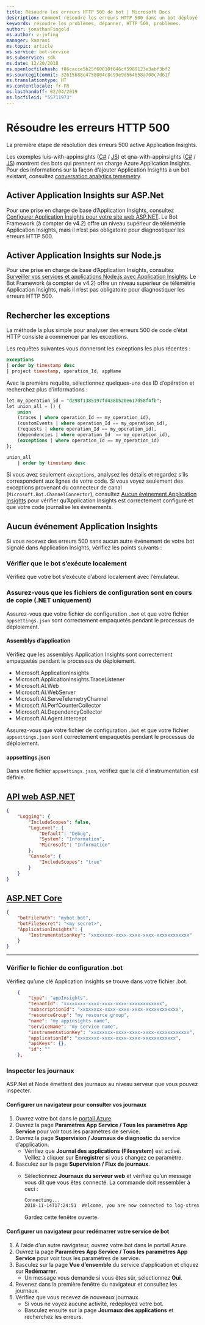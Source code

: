 ```yaml
---
title: Résoudre les erreurs HTTP 500 de bot | Microsoft Docs
description: Comment résoudre les erreurs HTTP 500 dans un bot déployé.
keywords: résoudre les problèmes, dépanner, HTTP 500, problèmes.
author: jonathanFingold
ms.author: v-jofing
manager: kamrani
ms.topic: article
ms.service: bot-service
ms.subservice: sdk
ms.date: 12/20/2018
ms.openlocfilehash: f86cacce5b25f60010f646cf5989123e3abf3bf2
ms.sourcegitcommit: 32615b88e4758004c8c99e9d564658a700c7d61f
ms.translationtype: HT
ms.contentlocale: fr-FR
ms.lasthandoff: 02/04/2019
ms.locfileid: "55711973"
---
```

# <a name="troubleshoot-http-500-errors"></a>Résoudre les erreurs HTTP 500

La première étape de résolution des erreurs 500 active Application Insights.

Les exemples luis-with-appinsights ([C#](https://aka.ms/cs-luis-with-appinsights-sample) / [JS](https://aka.ms/js-luis-with-appinsights-sample)) et qna-with-appinsights ([C#](https://aka.ms/qna-with-appinsights) / [JS](https://aka.ms/js-qna-with-appinsights-sample)) montrent des bots qui prennent en charge Azure Application Insights. Pour des informations sur la façon d’ajouter Application Insights à un bot existant, consultez [conversation analytics tememetry](https://aka.ms/botPowerBiTemplate).

## <a name="enable-application-insights-on-aspnet"></a>Activer Application Insights sur ASP.Net

Pour une prise en charge de base d’Application Insights, consultez [Configurer Application Insights pour votre site web ASP.NET](https://docs.microsoft.com/azure/application-insights/app-insights-asp-net). Le Bot Framework (à compter de v4.2) offre un niveau supérieur de télémétrie Application Insights, mais il n’est pas obligatoire pour diagnostiquer les erreurs HTTP 500.

## <a name="enable-application-insights-on-nodejs"></a>Activer Application Insights sur Node.js

Pour une prise en charge de base d’Application Insights, consultez [Surveiller vos services et applications Node.js avec Application Insights](https://docs.microsoft.com/azure/azure-monitor/learn/nodejs-quick-start). Le Bot Framework (à compter de v4.2) offre un niveau supérieur de télémétrie Application Insights, mais il n’est pas obligatoire pour diagnostiquer les erreurs HTTP 500.

## <a name="query-for-exceptions"></a>Rechercher les exceptions

La méthode la plus simple pour analyser des erreurs 500 de code d’état HTTP consiste à commencer par les exceptions.

Les requêtes suivantes vous donneront les exceptions les plus récentes :

```sql
exceptions
| order by timestamp desc
| project timestamp, operation_Id, appName
```

Avec la première requête, sélectionnez quelques-uns des ID d’opération et recherchez plus d’informations :

```sql
let my_operation_id = "d298f1385197fd438b520e617d58f4fb";
let union_all = () {
    union
    (traces | where operation_Id == my_operation_id),
    (customEvents | where operation_Id == my_operation_id),
    (requests | where operation_Id == my_operation_id),
    (dependencies | where operation_Id  == my_operation_id),
    (exceptions | where operation_Id == my_operation_id)
};

union_all
    | order by timestamp desc
```

Si vous avez seulement `exceptions`, analysez les détails et regardez s’ils correspondent aux lignes de votre code. Si vous voyez seulement des exceptions provenant du connecteur de canal (`Microsoft.Bot.ChannelConnector`), consultez [Aucun événement Application Insights](#no-application-insights-events) pour vérifier qu’Application Insights est correctement configuré et que votre code journalise les événements.

## <a name="no-application-insights-events"></a>Aucun événement Application Insights

Si vous recevez des erreurs 500 sans aucun autre événement de votre bot signalé dans Application Insights, vérifiez les points suivants :

### <a name="ensure-bot-runs-locally"></a>Vérifier que le bot s’exécute localement

Vérifiez que votre bot s’exécute d’abord localement avec l’émulateur.

### <a name="ensure-configuration-files-are-being-copied-net-only"></a>Assurez-vous que les fichiers de configuration sont en cours de copie (.NET uniquement)

Assurez-vous que votre fichier de configuration `.bot` et que votre fichier `appsettings.json` sont correctement empaquetés pendant le processus de déploiement.

#### <a name="application-assemblies"></a>Assemblys d’application

Vérifiez que les assemblys Application Insights sont correctement empaquetés pendant le processus de déploiement.

- Microsoft.ApplicationInsights
- Microsoft.ApplicationInsights.TraceListener
- Microsoft.AI.Web
- Microsoft.AI.WebServer
- Microsoft.AI.ServeTelemetryChannel
- Microsoft.AI.PerfCounterCollector
- Microsoft.AI.DependencyCollector
- Microsoft.AI.Agent.Intercept

Assurez-vous que votre fichier de configuration `.bot` et que votre fichier `appsettings.json` sont correctement empaquetés pendant le processus de déploiement.

#### <a name="appsettingsjson"></a>appsettings.json

Dans votre fichier `appsettings.json`, vérifiez que la clé d'instrumentation est définie.

## <a name="aspnet-web-apitabdotnetwebapi"></a>[API web ASP.NET](#tab/dotnetwebapi)

```json
{
    "Logging": {
        "IncludeScopes": false,
        "LogLevel": {
            "Default": "Debug",
            "System": "Information",
            "Microsoft": "Information"
        },
        "Console": {
            "IncludeScopes": "true"
        }
    }
}
```

## <a name="aspnet-coretabdotnetcore"></a>[ASP.NET Core](#tab/dotnetcore)

```json
{
    "botFilePath": "mybot.bot",
    "botFileSecret": "<my secret>",
    "ApplicationInsights": {
        "InstrumentationKey": "xxxxxxxx-xxxx-xxxx-xxxx-xxxxxxxxxxxx"
    }
}
```

---

### <a name="verify-bot-config-file"></a>Vérifier le fichier de configuration .bot

Vérifiez qu’une clé Application Insights se trouve dans votre fichier .bot.

```json
    {
        "type": "appInsights",
        "tenantId": "xxxxxxxx-xxxx-xxxx-xxxx-xxxxxxxxxxxx",
        "subscriptionId": "xxxxxxxx-xxxx-xxxx-xxxx-xxxxxxxxxxxx",
        "resourceGroup": "my resource group",
        "name": "my appinsights name",
        "serviceName": "my service name",
        "instrumentationKey": "xxxxxxxx-xxxx-xxxx-xxxx-xxxxxxxxxxxx",
        "applicationId": "xxxxxxxx-xxxx-xxxx-xxxx-xxxxxxxxxxxx",
        "apiKeys": {},
        "id": ""
    },
```

### <a name="check-logs"></a>Inspecter les journaux

ASP.Net et Node émettent des journaux au niveau serveur que vous pouvez inspecter.

#### <a name="set-up-a-browser-to-watch-your-logs"></a>Configurer un navigateur pour consulter vos journaux

1. Ouvrez votre bot dans le [portail Azure](http://portal.azure.com/).
1. Ouvrez la page **Paramètres App Service / Tous les paramètres App Service** pour voir tous les paramètres de service.
1. Ouvrez la page **Supervision / Journaux de diagnostic** du service d’application.
   - Vérifiez que **Journal des applications (Filesystem)** est activé. Veillez à cliquer sur **Enregistrer** si vous changez ce paramètre.
1. Basculez sur la page **Supervision / Flux de journaux**.
   - Sélectionnez **Journaux du serveur web** et vérifiez qu’un message vous dit que vous êtes connecté. La commande doit ressembler à ceci :

     ```bash
     Connecting...
     2018-11-14T17:24:51  Welcome, you are now connected to log-streaming service.
     ```

     Gardez cette fenêtre ouverte.

#### <a name="set-up-browser-to-restart-your-bot-service"></a>Configurer un navigateur pour redémarrer votre service de bot

1. À l’aide d’un autre navigateur, ouvrez votre bot dans le portail Azure.
1. Ouvrez la page **Paramètres App Service / Tous les paramètres App Service** pour voir tous les paramètres de service.
1. Basculez sur la page **Vue d’ensemble** du service d’application et cliquez sur **Redémarrer**.
   - Un message vous demande si vous êtes sûr, sélectionnez **Oui**.
1. Revenez dans la première fenêtre du navigateur et consultez les journaux.
1. Vérifiez que vous recevez de nouveaux journaux.
   - Si vous ne voyez aucune activité, redéployez votre bot.
   - Basculez ensuite sur la page **Journaux des applications** et recherchez les erreurs.

